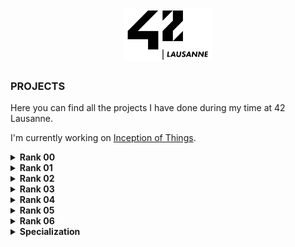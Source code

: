 <h1 align="center">
    <img alt="42Lausanne" title="42Lausanne" src="https://github.com/MarJC5/42/blob/main/42_logo.svg" width="140"> </br>
</h1>

### PROJECTS

Here you can find all the projects I have done during my time at 42 Lausanne.

I'm currently working on [Inception of Things](https://github.com/MaximePouce/42-Inception_of_Things).

<details>
<summary><strong>Rank 00</strong></summary>

| Name | Language | Topics | Status |
|---|---|---|---|
| [Libft](https://github.com/MarJC5/Libft) | ```C``` | ```Makefile``` ```Library``` ```Function``` | `100/100` |

</details>

<details>

<summary><strong>Rank 01</strong></summary>

| Name | Language | Topics | Status |
|---|---|---|---|
| [get_next_line](https://github.com/MarJC5/get_next_line) | ```C``` | ```Unix``` ```Algorithms & AI``` | `125/100` |
| [ft_printf](https://github.com/MarJC5/ft_printf) | ```C``` | ```Unix``` ```Algorithms & AI``` | `100/100` |
| [Born2beroot](https://github.com/MarJC5/born2beroot) | ```Shell``` |  ```Network``` ```sys admin``` | `125/100` |

</details>

<details>
<summary><strong>Rank 02</strong></summary>

| Name | Language | Topics | Status |
|---|---|---|---|
| [so_long](https://github.com/MarJC5/so_long) | ```C``` | ```Graphics``` ```2D```| `125/100` |
| [minitalk](https://github.com/MarJC5/minitalk) | ```C``` | ```Rigor``` ```Unix signals```| `115/100` |
| [push_swap](https://github.com/MarJC5/push_swap) | ```C``` |  ```Sorting algorithms``` | `84/100`|
| [Exam Rank 02](https://github.com/MarJC5/42-Exam-Rank/tree/main/Rank02) | ```C``` |  ```Exam``` | `100/100` |

</details>

<details>

<summary><strong>Rank 03</strong></summary>

| Name | Language | Topics | Status |
|---|---|---|---|
| [Philosophers](https://github.com/MarJC5/Philosophers) | ```C``` |```Imperative programming```| `100/100` |
| [minishell](https://github.com/MarJC5/minishell) | ```C``` |```Imperative programming```| `97/100` |
| [Exam Rank 03](https://github.com/MarJC5/42-Exam-Rank/tree/main/Rank03) | ```C``` |  ```Exam``` | `100/100` |

</details>

<details>

<summary><strong>Rank 04</strong></summary>

| Name | Language | Topics | Status |
|---|---|---|---|
| [cub3d](https://github.com/MarJC5/cub3d) | ```C``` |  ```Graphics``` | `120/100` |
| [NetPractice](https://github.com/MarJC5/NetPractice) | ```Network``` |  ```System administration``` | `100/100` |
| [CPP_Module](https://github.com/MarJC5/CPP_Module) | ```C++``` |  ```Object-oriented programming``` | `100/100` |
| [Exam Rank 04](https://github.com/MarJC5/42-Exam-Rank/tree/main/Rank04) | ```C``` |  ```Exam``` | `100/100` |

</details>

<details>

<summary><strong>Rank 05</strong></summary>

| Name | Language | Topics | Status |
|---|---|---|---|
| [Inception](https://github.com/MarJC5/Inception) | ```C``` |  ```Graphics``` | `115/100` |
| [webserv](https://github.com/MarJC5/webserv) | ```Network``` |  ```System administration``` ```Unix``` | `100/100` |
| [Exam Rank 05](https://github.com/MarJC5/42-Exam-Rank/tree/main/Rank05) | ```C++``` |  ```Exam``` | `100/100` |

</details>

<details>

<summary><strong>Rank 06</strong></summary>

| Name | Language | Topics | Status |
|---|---|---|---|
| [ft_transcendence](https://github.com/4-04-squad/ft_transcendence) | ```TypeScript``` |  ```Group & interpersonal``` ```Web``` | `98/100` |
| [Exam Rank 06](https://github.com/MarJC5/42-Exam-Rank/tree/main/Rank06) | ```C``` |  ```Exam``` | `100/100` |

</details>

<details>

<summary><strong>Specialization</strong></summary>

| Name | Language | Topics | Status |
|---|---|---|---|
| [camagru](https://github.com/MarJC5/camagru) | ```PHP``` | ```Web``` | `pending/100` |
| [Inception of Things](https://github.com/MaximePouce/42-Inception_of_Things) | ```Network``` |  ```Kubernetes``` ```Vagrant``` ```Virtualization``` | `pending/100` |

</details>
